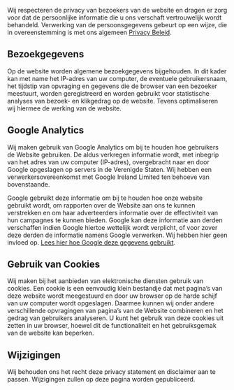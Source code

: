 Wij respecteren de privacy van bezoekers van de website en dragen er zorg voor dat de persoonlijke informatie die u ons verschaft vertrouwelijk wordt behandeld. Verwerking van de persoonsgegevens gebeurt op een wijze, die in overeenstemming is met ons algemeen [Privacy Beleid](/privacy).

## Bezoekgegevens
Op de website worden algemene bezoekgegevens bijgehouden. In dit kader kan met name het IP-adres van uw computer, de eventuele gebruikersnaam, het tijdstip van opvraging en gegevens die de browser van een bezoeker meestuurt, worden geregistreerd en worden gebruikt voor statistische analyses van bezoek- en klikgedrag op de website. Tevens optimaliseren wij hiermee de werking van de website.

## Google Analytics
Wij maken gebruik van Google Analytics om bij te houden hoe gebruikers de Website gebruiken. De aldus verkregen informatie wordt, met inbegrip van het adres van uw computer (IP-adres), overgebracht naar en door Google opgeslagen op servers in de Verenigde Staten. Wij hebben een verwerkersovereenkomst met Google Ireland Limited ten behoeve van bovenstaande.

Google gebruikt deze informatie om bij te houden hoe onze website gebruikt wordt, om rapporten over de Website aan ons te kunnen verstrekken en om haar adverteerders informatie over de effectiviteit van hun campagnes te kunnen bieden. Google kan deze informatie aan derden verschaffen indien Google hiertoe wettelijk wordt verplicht, of voor zover deze derden de informatie namens Google verwerken. Wij hebben hier geen invloed op. [Lees hier hoe Google deze gegevens gebruikt](https://policies.google.com/technologies/partner-sites?hl=nl).

## Gebruik van Cookies
Wij maken bij het aanbieden van elektronische diensten gebruik van cookies. Een cookie is een eenvoudig klein bestandje dat met pagina’s van deze website wordt meegestuurd en door uw browser op de harde schijf van uw computer wordt opgeslagen. Daarmee kunnen wij onder andere verschillende opvragingen van pagina’s van de Website combineren en het gedrag van gebruikers analyseren. U kunt het gebruik van deze cookies uit zetten in uw browser, hoewel dit de functionaliteit en het gebruiksgemak van de website kan beperken.

## Wijzigingen 
Wij behouden ons het recht deze privacy statement en disclaimer aan te passen. Wijzigingen zullen op deze pagina worden gepubliceerd.
